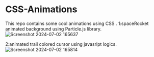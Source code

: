# CSS-Animations
This repo contains some cool animations using CSS .
1:spaceRocket animated background using Particle.js library.
![Screenshot 2024-07-02 165637](https://github.com/sakhilsharma/CSS-Animations/assets/157978636/a2fc2dab-0c3f-4dbe-8dd2-b2c72413eb77)

2:animated trail colored cursor using javasript logics.
![Screenshot 2024-07-02 165814](https://github.com/sakhilsharma/CSS-Animations/assets/157978636/5453e7da-759d-4439-a228-8d10e9e6e4f3)
